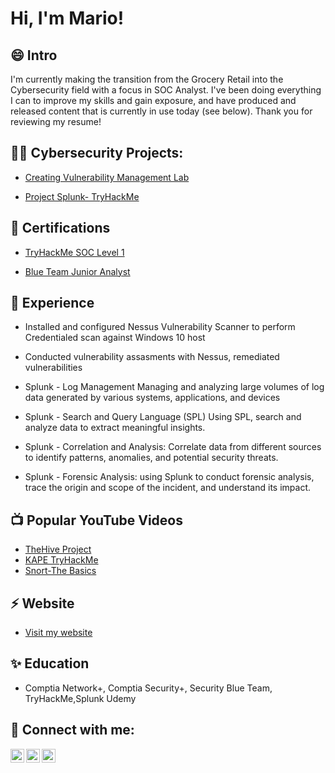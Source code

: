 <h1>Hi, I'm Mario! 

<h2>😄 Intro</h2>
I'm currently making the transition from the Grocery Retail into the Cybersecurity field with a focus in SOC Analyst.
 I've been doing everything I can to improve my skills and gain exposure, and have produced and released content that is currently in use today (see below). 
Thank you for reviewing my resume!


<h2>👨‍💻 Cybersecurity Projects:</h2>

  - [Creating Vulnerability Management Lab](https://github.com/institucija7/Building-a-Cybersecurity-Homelab-for-Detection-and-Monitoring)
  
  - [Project Splunk- TryHackMe](https://www.youtube.com/watch?v=ERY-JKASOA8&list=PLiv7HE-FeYPsaYFmI4D9WeUg2HyvJjA5w)


 <h2>📄 Certifications</h2>

- [TryHackMe SOC Level 1](https://tryhackme-certificates.s3-eu-west-1.amazonaws.com/THM-KAETRVD5PN.png)

- [Blue Team Junior Analyst](https://elearning.securityblue.team/home/certificate/935690006)
 
 
<h2>🔭 Experience </h2>

- Installed and configured Nessus Vulnerability Scanner to perform Credentialed scan against Windows 10 host
- Conducted vulnerability assasments with Nessus, remediated vulnerabilities

- Splunk - Log Management Managing and analyzing large volumes of log data generated by various systems, applications, and devices 
- Splunk - Search and Query Language (SPL) Using SPL, search and analyze data to extract meaningful insights.
- Splunk - Correlation and Analysis: Correlate data from different sources to identify patterns, anomalies, and potential security threats.
- Splunk -  Forensic Analysis: using Splunk to conduct forensic analysis, trace the origin and scope of the incident, and understand its impact.


<h2>📺 Popular YouTube Videos</h2>

- [TheHive Project](https://www.youtube.com/watch?v=GpmHH-wOq5A&t=474s)
- [KAPE TryHackMe](https://www.youtube.com/watch?v=sfE0XTesp7I&t=243s)
- [Snort-The Basics](https://www.youtube.com/watch?v=V70yN9Opxb8&t=1196s)

<h2>⚡ Website </h2>

- [Visit my website](https://denzablueteam.000webhostapp.com/)

 <h2>✨ Education</h2>

- Comptia Network+, Comptia Security+, Security Blue Team, TryHackMe,Splunk Udemy

<h2> 🤳 Connect with me:</h2>

[<img align="left" alt="Mario Topic | YouTube" width="22px" src="https://cdn.jsdelivr.net/npm/simple-icons@v3/icons/youtube.svg" />][youtube]
[<img align="left" alt="Mario Topic | LinkedIn" width="22px" src="https://cdn.jsdelivr.net/npm/simple-icons@v3/icons/linkedin.svg" />][linkedin]
[<img align="left" alt="Mario Topic | Instagram" width="22px" src="https://cdn.jsdelivr.net/npm/simple-icons@v3/icons/instagram.svg" />][instagram]


[youtube]: https://www.youtube.com/channel/UC0zsfq1u4_cpK-_6dw5RGvA
[instagram]: https://www.instagram.com/denzabl
[linkedin]: https://www.linkedin.com/in/mario-topic-383072292/
[discord]: https://discord.com/users/denza9023

<!--
**institucija7/institucija7** is a ✨ _special_ ✨ repository because its `README.md` (this file) appears on your GitHub profile.

Here are some ideas to get you started:

- 🔭 I’m currently working on ...
- 🌱 I’m currently learning ...
- 👯 I’m looking to collaborate on ...
- 🤔 I’m looking for help with ...
- 💬 Ask me about ...
- 📫 How to reach me: ...
- 😄 Pronouns: ...
- ⚡ Fun fact: ...
-->
